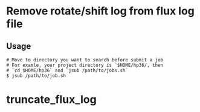 # Remove rotate/shift log from flux log file

## Usage

```console
# Move to directory you want to search before submit a job
# For examle, your project directory is `$HOME/hp36/, then
# `cd $HOME/hp36` and `jsub /path/to/jobs.sh`
$ jsub /path/to/job.sh
```

# truncate_flux_log
